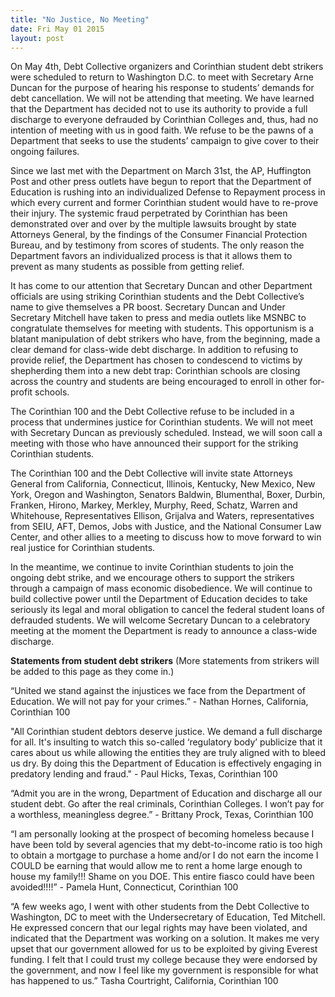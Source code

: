 ```yaml
---
title: "No Justice, No Meeting"
date: Fri May 01 2015
layout: post
---
```



On May 4th, Debt Collective organizers and Corinthian student debt strikers were scheduled to return to Washington D.C. to meet with Secretary Arne Duncan for the purpose of hearing his response to students’ demands for debt cancellation. We will not be attending that meeting. We have learned that the Department has decided not to use its authority to provide a full discharge to everyone defrauded by Corinthian Colleges and, thus, had no intention of meeting with us in good faith. We refuse to be the pawns of a Department that seeks to use the students’ campaign to give cover to their ongoing failures. 
 
Since we last met with the Department on March 31st, the AP, Huffington Post and other press outlets have begun to report that the Department of Education is rushing into an individualized Defense to Repayment process in which every current and former Corinthian student would have to re-prove their injury. The systemic fraud perpetrated by Corinthian has been demonstrated over and over by the multiple lawsuits brought by state Attorneys General, by the findings of the Consumer Financial Protection Bureau, and by testimony from scores of students. The only reason the Department favors an individualized process is that it allows them to prevent as many students as possible from getting relief.
 
It has come to our attention that Secretary Duncan and other Department officials are using striking Corinthian students and the Debt Collective’s name to give themselves a PR boost. Secretary Duncan and Under Secretary Mitchell have taken to press and media outlets like MSNBC to congratulate themselves for meeting with students. This opportunism is a blatant manipulation of debt strikers who have, from the beginning, made a clear demand for class-wide debt discharge. In addition to refusing to provide relief, the Department has chosen to condescend to victims by shepherding them into a new debt trap: Corinthian schools are closing across the country and students are being encouraged to enroll in other for-profit schools. 
 
The Corinthian 100 and the Debt Collective refuse to be included in a process that undermines justice for Corinthian students. We will not meet with Secretary Duncan as previously scheduled. Instead, we will soon call a meeting with those who have announced their support for the striking Corinthian students.
 
The Corinthian 100 and the Debt Collective will invite state Attorneys General from California, Connecticut, Illinois, Kentucky, New Mexico, New York, Oregon and Washington, Senators  Baldwin, Blumenthal, Boxer, Durbin, Franken, Hirono, Markey, Merkley, Murphy, Reed, Schatz, Warren and Whitehouse, Representatives Ellison, Grijalva and Waters, representatives from SEIU, AFT, Demos, Jobs with Justice, and the National Consumer Law Center, and other allies to a meeting to discuss how to move forward to win real justice for Corinthian students.
 
In the meantime, we continue to invite Corinthian students to join the ongoing debt strike, and we encourage others to support the strikers through a campaign of mass economic disobedience. We will continue to build collective power until the Department of Education decides to take seriously its legal and moral obligation to cancel the federal student loans of defrauded students. We will welcome Secretary Duncan to a celebratory meeting at the moment the Department is ready to announce a class-wide discharge.

**Statements from student debt strikers** (More statements from strikers will be added to this page as they come in.)

“United we stand against the injustices we face from the Department of Education. We will not pay for your crimes.”  - Nathan Hornes, California, Corinthian 100 

 "All Corinthian student debtors deserve justice. We demand a full discharge for all. It's insulting to watch this so-called ‘regulatory body’ publicize that it cares about us while allowing the entities they are truly aligned with to bleed us dry. By doing this the Department of Education is effectively engaging in predatory lending and fraud." - Paul Hicks, Texas, Corinthian 100

“Admit you are in the wrong, Department of Education and discharge all our student debt. Go after the real criminals, Corinthian Colleges. I won’t pay for a worthless, meaningless degree.” - Brittany Prock, Texas, Corinthian 100 

“I am personally looking at the prospect of becoming homeless because I have been told by several agencies that my debt-to-income ratio is too high to obtain a mortgage to purchase a home and/or I do not earn the income I COULD be earning that would allow me to rent a home large enough to house my family!!! Shame on you DOE. This entire fiasco could have been avoided!!!!” - Pamela Hunt, Connecticut, Corinthian 100

“A few weeks ago, I went with other students from the Debt Collective to Washington, DC to meet with the Undersecretary of Education, Ted Mitchell. He expressed concern that our legal rights may have been violated, and indicated that the Department was working on a solution. It makes me very upset that our government allowed for us to be exploited by giving Everest funding. I felt that I could trust my college because they were endorsed by the government, and now I feel like my government is responsible for what has happened to us.”  Tasha Courtright, California, Corinthian 100
 
 

